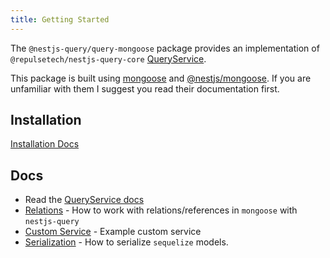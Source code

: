 ```yaml
---
title: Getting Started
---
```


The `@nestjs-query/query-mongoose` package provides an implementation of `@repulsetech/nestjs-query-core` [QueryService](../../concepts/services.md).

This package is built using [mongoose](https://mongoosejs.com/) and [@nestjs/mongoose](https://docs.nestjs.com/techniques/mongodb). If you are unfamiliar with them I suggest you read their documentation first.

## Installation

[Installation Docs](../../introduction/install.md#nestjs-queryquery-mongoose)

## Docs

- Read the [QueryService docs](../services.mdx)
- [Relations](./relations.mdx) - How to work with relations/references in `mongoose` with `nestjs-query`
- [Custom Service](./custom-service.md) - Example custom service
- [Serialization](./serialization.md) - How to serialize `sequelize` models.
